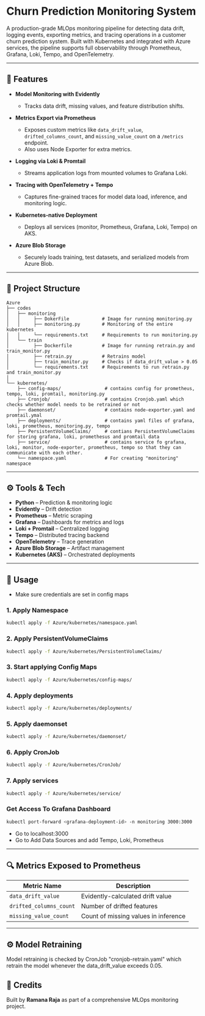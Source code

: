 # Churn Prediction Monitoring System

A production-grade MLOps monitoring pipeline for detecting data drift, logging events, exporting metrics, and tracing operations in a customer churn prediction system. Built with Kubernetes and integrated with Azure services, the pipeline supports full observability through Prometheus, Grafana, Loki, Tempo, and OpenTelemetry.

---

## 📌 Features

* **Model Monitoring with Evidently**

  * Tracks data drift, missing values, and feature distribution shifts.
* **Metrics Export via Prometheus**

  * Exposes custom metrics like `data_drift_value`, `drifted_columns_count`, and `missing_value_count` on a `/metrics` endpoint.
  * Also uses Node Exporter for extra metrics.
* **Logging via Loki & Promtail**

  * Streams application logs from mounted volumes to Grafana Loki.
* **Tracing with OpenTelemetry + Tempo**

  * Captures fine-grained traces for model data load, inference, and monitoring logic.
* **Kubernetes-native Deployment**

  * Deploys all services (monitor, Prometheus, Grafana, Loki, Tempo) on AKS.
* **Azure Blob Storage**

  * Securely loads training, test datasets, and serialized models from Azure Blob.

---

## 📁 Project Structure

```
Azure
├── codes
│   ├── monitoring
│   │     ├── DokerFile            # Image for running monitoring.py
│   │     ├── monitoring.py        # Monitoring of the entire kubernetes
│   │     └── requirements.txt     # Requirements to run monitoring.py
│   └── train
│         ├── Dockerfile           # Image for running retrain.py and train_monitor.py
│         ├── retrain.py           # Retrains model
│         ├── train_monitor.py     # Checks if data_drift_value > 0.05
│         └── requirements.txt     # Requirements to run retrain.py and train_monitor.py
│          
└── kubernetes/
    ├── config-maps/                # contains config for prometheus, tempo, loki, promtail, monitoring.py     
    ├── Cronjob/                    # contains Cronjob.yaml which checks whether model needs to be retrained or not
    ├── daemonset/                  # contains node-exporter.yaml and promtail.ymal
    ├── deployments/                # contains yaml files of grafana, loki, prometheus, monitoring.py, tempo
    ├── PersistentVolumeClaims/     # contians PersistentVolumeClaims for storing grafana, loki, promethesus and promtail data
    ├── service/                    # contains service fo grafana, loki, monitor, node-exporter, prometheus, tempo so that they can communicate with each other.
    └── namespace.yaml              # For creating "monitoring" namespace                

```

---

## ⚙️ Tools & Tech

* **Python** – Prediction & monitoring logic
* **Evidently** – Drift detection
* **Prometheus** – Metric scraping
* **Grafana** – Dashboards for metrics and logs
* **Loki + Promtail** – Centralized logging
* **Tempo** – Distributed tracing backend
* **OpenTelemetry** – Trace generation
* **Azure Blob Storage** – Artifact management
* **Kubernetes (AKS)** – Orchestrated deployments

---

## 🚀 Usage
* Make sure credentials are set in config maps

### 1. Apply Namespace

```bash
kubectl apply -f Azure/kubernetes/namespace.yaml
```
### 2. Apply PersistentVolumeClaims

```bash
kubectl apply -f Azure/kubernetes/PersistentVolumeClaims/
```

### 3. Start applying Config Maps

```bash
kubectl apply -f Azure/kubernetes/config-maps/
```

### 4. Apply deployments

```bash
kubectl apply -f Azure/kubernetes/deployments/
```

### 5. Apply daemonset

```bash
kubectl apply -f Azure/kubernetes/daemonset/
```

### 6. Apply CronJob

```bash
kubectl apply -f Azure/kubernetes/CronJob/
```

### 7. Apply services
```bash
kubectl apply -f Azure/kubernetes/service/
```

### Get Access To Grafana Dashboard
```bash
kubectl port-forward <grafana-deployment-id> -n monitoring 3000:3000
```

* Go to localhost:3000
* Go to Add Data Sources and add Tempo, Loki, Prometheus

---

## 🔍 Metrics Exposed to Prometheus

| Metric Name             | Description                          |
| ----------------------- | ------------------------------------ |
| `data_drift_value`      | Evidently-calculated drift value     |
| `drifted_columns_count` | Number of drifted features           |
| `missing_value_count`   | Count of missing values in inference |

---
## ⚙️ Model Retraining
Model retraining is checked by CronJob "cronjob-retrain.yaml" which retrain the model whenever the data_drift_value exceeds 0.05.

## 🧠 Credits

Built by **Ramana Raja** as part of a comprehensive MLOps monitoring project.
